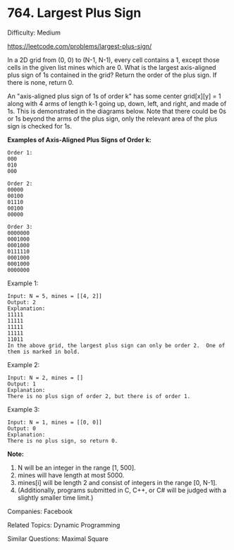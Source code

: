# 764. Largest Plus Sign

Difficulty: Medium

https://leetcode.com/problems/largest-plus-sign/

In a 2D grid from (0, 0) to (N-1, N-1), every cell contains a 1, except those cells in the given list mines which are 0. What is the largest axis-aligned plus sign of 1s contained in the grid? Return the order of the plus sign. If there is none, return 0.

An "axis-aligned plus sign of 1s of order k" has some center grid[x][y] = 1 along with 4 arms of length k-1 going up, down, left, and right, and made of 1s. This is demonstrated in the diagrams below. Note that there could be 0s or 1s beyond the arms of the plus sign, only the relevant area of the plus sign is checked for 1s.

**Examples of Axis-Aligned Plus Signs of Order k:**
```
Order 1:
000
010
000

Order 2:
00000
00100
01110
00100
00000

Order 3:
0000000
0001000
0001000
0111110
0001000
0001000
0000000
```
Example 1:
```
Input: N = 5, mines = [[4, 2]]
Output: 2
Explanation:
11111
11111
11111
11111
11011
In the above grid, the largest plus sign can only be order 2.  One of them is marked in bold.
```
Example 2:
```
Input: N = 2, mines = []
Output: 1
Explanation:
There is no plus sign of order 2, but there is of order 1.
```
Example 3:
```
Input: N = 1, mines = [[0, 0]]
Output: 0
Explanation:
There is no plus sign, so return 0.
```
**Note:**
1. N will be an integer in the range [1, 500].
2. mines will have length at most 5000.
3. mines[i] will be length 2 and consist of integers in the range [0, N-1].
4. (Additionally, programs submitted in C, C++, or C# will be judged with a slightly smaller time limit.)

Companies: Facebook

Related Topics: Dynamic Programming

Similar Questions: Maximal Square

